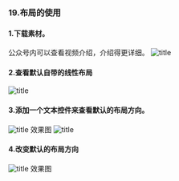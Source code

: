 ### 19.布局的使用
#### 1.下载素材。
公众号内可以查看视频介绍，介绍得更详细。
![title](https://raw.githubusercontent.com/JSZNopi/JSZImage/master/gitnote/2019/10/30/WXCODE-1572446034519.jpeg)

#### 2.查看默认自带的线性布局
![title](https://raw.githubusercontent.com/JSZNopi/JSZImage/master/gitnote/2019/11/27/1-1574859717098.png)

#### 3.添加一个文本控件来查看默认的布局方向。
![title](https://raw.githubusercontent.com/JSZNopi/JSZImage/master/gitnote/2019/11/27/2-1574859760339.png)
效果图
![title](https://raw.githubusercontent.com/JSZNopi/JSZImage/master/gitnote/2019/11/27/3-1574859773560.png)

#### 4.改变默认的布局方向
![title](https://raw.githubusercontent.com/JSZNopi/JSZImage/master/gitnote/2019/11/27/4-1574859939627.png)
效果图
